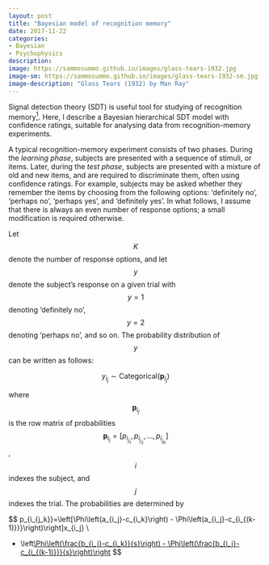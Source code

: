 ```yaml
---
layout: post
title: "Bayesian model of recognition memory"
date: 2017-11-22
categories:
- Bayesian
- Psychophysics
description:
image: https://sammosummo.github.io/images/glass-tears-1932.jpg
image-sm: https://sammosummo.github.io/images/glass-tears-1932-sm.jpg
image-description: "Glass Tears (1932) by Man Ray"
---
```

Signal detection theory (SDT) is useful tool for studying of recognition memory[<sup>1</sup>]. Here, I describe a Bayesian hierarchical SDT model with confidence ratings, suitable for analysing data from recognition-memory experiments.

[<sup>1</sup>]: https://www.ncbi.nlm.nih.gov/pubmed/4867890 "Kintsch, W. (1967). Memory and decision aspects of recognition learning. Psychological Review, 74(6), 496–504."

A typical recognition-memory experiment consists of two phases. During the *learning phase*, subjects are presented with a sequence of stimuli, or items. Later, during the *test phase*, subjects are presented with a mixture of old and new items, and are required to discriminate them, often using confidence ratings. For example, subjects may be asked whether they remember the items by choosing from the following options: ‘definitely no’, ‘perhaps no’, ‘perhaps yes’, and ‘definitely yes’. In what follows, I assume that there is always an even number of response options; a small modification is required otherwise.

Let $$K$$ denote the number of response options, and let $$y$$ denote the subject’s response on a given trial with $$y =1$$ denoting ‘definitely no’, $$y=2$$ denoting ‘perhaps no’, and so on. The probability distribution of $$y$$ can be written as follows: 

$$
y_{i_j}\sim\textrm{Categorical}\left(\textbf{p}_{i_j}\right)
$$

where $$\textbf{p}_{i_j}$$ is the row matrix of probabilities $$\textbf{p}_{i_j}=\left[p_{i_{j_1}},p_{i_{j_2}},\dots{},p_{i_{j_K}}\right]$$, $$i$$ indexes the subject, and $$j$$ indexes the trial. The probabilities are determined by

$$
p_{i_{j_k}}=\left[\Phi\left(a_{i_j}-c_{i_k}\right) - \Phi\left(a_{i_j}-c_{i_{(k-1)}}}\right)\right]x_{i_j} \\
+ \left[\Phi\left(\frac{b_{i_j}-c_{i_k}}{s}\right) - \Phi\left(\frac{b_{i_j}-c_{i_{(k-1)}}}{s}\right)\right](1-x_{i_j})
$$